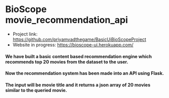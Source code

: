 # BioScope movie_recommendation_api

- Project link: https://github.com/priyamvadthegame/BasicUiBioScopeProject
- Website in progress: https://bioscope-ui.herokuapp.com/

#### We have built a basic content based recommendation engine which recommends top 20 movies from the dataset to the user.
#### Now the recommendation system has been made into an API using Flask.
#### The input will be movie title and it returns a json array of 20 movies similar to the queried movie.
